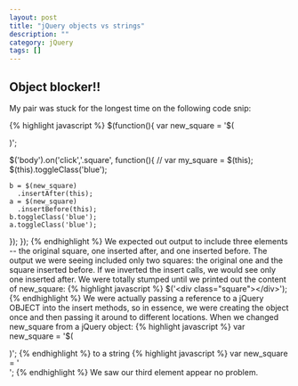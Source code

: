 ```yaml
---
layout: post
title: "jQuery objects vs strings"
description: ""
category: jQuery
tags: []
---
```


## Object blocker!!

My pair was stuck for the longest time on the following code snip:

{% highlight javascript %}
$(function(){
  var new_square = '$(<div class="square"></div>)';

  $('body').on('click','.square', function(){
    // var my_square = $(this);
    $(this).toggleClass('blue');

    b = $(new_square)
      .insertAfter(this);
    a = $(new_square)
      .insertBefore(this);
    b.toggleClass('blue');
    a.toggleClass('blue');
  });
});
{% endhighlight %}
 We expected out output to include three elements -- the original square, one
 inserted after, and one inserted before. The output we were seeing included
 only two squares: the original one and the square inserted before. If
 we inverted the insert calls, we would see only one inserted after. We
 were totally stumped until we printed out the content of new_square:
 {% highlight javascript %}
 $('<div class="square"></div>');{% endhighlight %}
 We were actually passing a reference to a jQuery OBJECT into the insert methods,
 so in essence, we were creating the object once and then passing it around to
 different locations. When we changed new_square from a jQuery object:
 {% highlight javascript %}
 var new_square = '$(<div class="square"></div>)'; {% endhighlight %}
 to a string
 {% highlight javascript %}
 var new_square = '<div class="square"></div>'; {% endhighlight %}
 We saw our third element appear no problem.